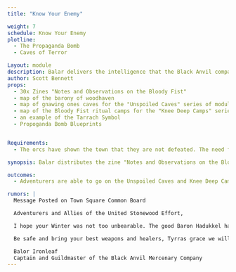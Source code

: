 ```yaml
---
title: "Know Your Enemy"

weight: 7
schedule: Know Your Enemy
plotline: 
  - The Propaganda Bomb
  - Caves of Terror

Layout: module
description: Balar delivers the intelligence that the Black Anvil company has gathered along with The Magic Bomb blueprints. Fear spreads through the town.
author: Scott Bennett
props:
  - 30x Zines "Notes and Observations on the Bloody Fist"
  - map of the barony of woodhaven
  - map of gnawing ones caves for the "Unspoiled Caves" series of modules
  - map of the Bloody Fist ritual camps for the "Knee Deep Camps" series of modules
  - an example of the Tarrach Symbol
  - Propoganda Bomb Blueprints


Requirements:
  - The orcs have shown the town that they are not defeated. The need for heroes is obvious.

synopsis: Balar distributes the zine "Notes and Observations on the Bloody Fist" that he and the Black Anvil Company have collected. He also reviews the notes that he has on the Spirit Bomb that the Orcs are preparing. He is worried that the orcs will complete their work soon. He will have the same energey as Bruce Banner in Avengers Endgame concerned with the arrival of thanos. Terrified with the nature of the force that the orcs have assembled. He also speaks to a seemingly unrelated series of murders that are tied to a symbol that looks like a shepards crook and he will produce an example and provide it to the players. 

outcomes: 
  - Adventurers are able to go on the Unspoiled Caves and Knee Deep Camp Modules. 

rumors: |
  Message Posted on Town Square Common Board

  Adventurers and Allies of the United Stonewood Effort, 

  I hope your Winter was not too unbearable. The good Baron Hadukkel has begun efforts to fortify us against the inevitable Bloody Fist attack in 3 weeks time. We at the Black Anvil Mercenary Company will do what we can to assist him and Stonewood. Our scouts and soldiers, at great costs during the Winter months, have gathered a collection of our best knowledge of the Bloody Fist and will be delivering it you once the Adventurers have been gathered at Markets beginning. We believe this information will be critical in knowing the nature of the enemy are facing. This battle will not be resolved in a matter of days. Orcs love to wage war for an extended period of time, if we can cut at least one head off this hydra then we can buy ourselves time till the next strikes.

  Be safe and bring your best weapons and healers, Tyrras grace we will need them,

  Balor Ironleaf
  Captain and Guildmaster of the Black Anvil Mercenary Company
---
```

